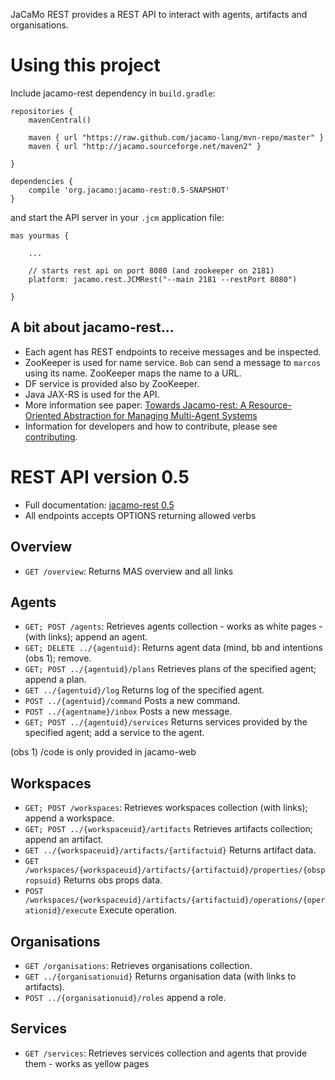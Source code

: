 JaCaMo REST provides a REST API to interact with agents, artifacts and organisations.

# Using this project

Include jacamo-rest dependency in `build.gradle`:

```
repositories {
    mavenCentral()

    maven { url "https://raw.github.com/jacamo-lang/mvn-repo/master" }
    maven { url "http://jacamo.sourceforge.net/maven2" }

}

dependencies {
    compile 'org.jacamo:jacamo-rest:0.5-SNAPSHOT'
}
```

and start the API server in your `.jcm` application file:

```
mas yourmas {

    ...

    // starts rest api on port 8080 (and zookeeper on 2181)
    platform: jacamo.rest.JCMRest("--main 2181 --restPort 8080")

}

```
## A bit about jacamo-rest...

* Each agent has REST endpoints to receive messages and be inspected.
* ZooKeeper is used for name service. `Bob` can send a message to `marcos` using its name. ZooKeeper maps the name to a URL.
* DF service is provided also by ZooKeeper.
* Java JAX-RS is used for the API.
* More information see paper: [Towards Jacamo-rest: A Resource-Oriented Abstraction for Managing Multi-Agent Systems](doc/paper.pdf)
* Information for developers and how to contribute, please see [contributing](doc/contributing.md).

# REST API version 0.5

* Full documentation: [jacamo-rest 0.5](https://app.swaggerhub.com/apis/cleberjamaral/jacamo-rest/0.5)
* All endpoints accepts OPTIONS returning allowed verbs

## Overview

* ``GET /overview``: Returns MAS overview and all links

## Agents

* ``GET; POST /agents``: Retrieves agents collection - works as white pages - (with links); append an agent.
* ``GET; DELETE ../{agentuid}``: Returns agent data (mind, bb and intentions (obs 1); remove.
* ``GET; POST ../{agentuid}/plans`` Retrieves plans of the specified agent; append a plan.
* ``GET ../{agentuid}/log`` Returns log of the specified agent.
* ``POST ../{agentuid}/command`` Posts a new command.
* ``POST ../{agentname}/inbox`` Posts a new message.
* ``GET; POST ../{agentuid}/services`` Returns services provided by the specified agent; add a service to the agent.

(obs 1) /code is only provided in jacamo-web

## Workspaces

* ``GET; POST /workspaces``: Retrieves workspaces collection (with links); append a workspace.
* ``GET; POST ../{workspaceuid}/artifacts`` Retrieves artifacts collection; append an artifact.
* ``GET ../{workspaceuid}/artifacts/{artifactuid}`` Returns artifact data.
* ``GET /workspaces/{workspaceuid}/artifacts/{artifactuid}/properties/{obspropsuid}`` Returns obs props data.
* ``POST /workspaces/{workspaceuid}/artifacts/{artifactuid}/operations/{operationid}/execute``  Execute operation.

## Organisations

* ``GET /organisations``: Retrieves organisations collection.
* ``GET ../{organisationuid}`` Returns organisation data (with links to artifacts).
* ``POST ../{organisationuid}/roles`` append a role.

## Services
* ``GET /services``: Retrieves services collection and agents that provide them - works as yellow pages
